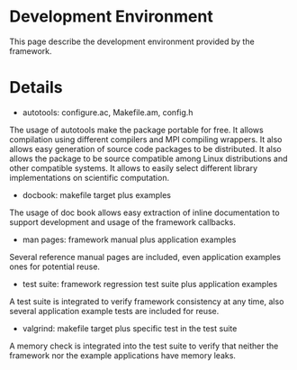 # Development Environment #

This page describe the development environment provided by the framework.

# Details #

  * autotools: configure.ac, Makefile.am, config.h

The usage of autotools make the package portable for free. It allows compilation using different compilers and MPI compiling wrappers. It also allows easy generation of source
code packages to be distributed. It also allows the package to be source compatible among Linux distributions and other compatible systems. It allows to easily select different library implementations on scientific computation.

  * docbook: makefile target plus examples

The usage of doc book allows easy extraction of inline documentation to support development
and usage of the framework callbacks.

  * man pages: framework manual plus application examples

Several reference manual pages are included, even application examples ones for potential reuse.

  * test suite: framework regression test suite plus application examples

A test suite is integrated to verify framework consistency at any time, also several application example tests are included for reuse.

  * valgrind: makefile target plus specific test in the test suite

A memory check is integrated into the test suite to verify that neither the framework nor
the example applications have memory leaks.